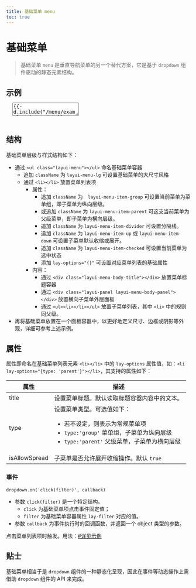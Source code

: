 ```yaml
---
title: 基础菜单 menu
toc: true
---
```

 
# 基础菜单

> 基础菜单 `menu` 是垂直导航菜单的另一个替代方案，它是基于 `dropdown` 组件驱动的静态元素结构。

<h2 id="examples" lay-toc="{hot: true}" style="margin-bottom: 0;">示例</h2>

<pre class="layui-code" lay-options="{preview: 'iframe', style: 'height: 535px;', layout: ['preview', 'code'], tools: ['full', 'window']}">
  <textarea>
{{- d.include("/menu/examples/demo.md") }}
  </textarea>
</pre>

<h2 id="layout" lay-toc="{}">结构</h2>

基础菜单层级与样式结构如下：

- 通过 `<ul class="layui-menu"></ul>` 命名基础菜单容器
  - 追加 `className` 为 `layui-menu-lg` 可设置基础菜单的大尺寸风格
  - 通过 `<li></li>` 放置菜单列表项
    - 属性：
      - 追加 `className` 为　`layui-menu-item-group` 可设置当前菜单为菜单组，即子菜单为纵向层级。
      - 或追加 `className` 为 `layui-menu-item-parent` 可这支当前菜单为父级菜单，即子菜单为横向层级。
      - 追加 `className` 为 `layui-menu-item-divider` 可设置分隔线。
      - 追加 `className` 为 `layui-menu-item-up` 或 `layui-menu-item-down` 可设置子菜单默认收缩或展开。
      - 追加 `className` 为 `layui-menu-item-checked` 可设置当前菜单为选中状态
      - 添加 `lay-options="{}"` 可设置对应菜单列表的基础属性
    - 内容：
      - 通过 `<div class="layui-menu-body-title"></div>` 放置菜单标题容器
      - 通过 `<div class="layui-panel layui-menu-body-panel"></div>` 放置横向子菜单外层面板
      - 通过 `<ul><li></li></ul>` 放置子菜单列表，其中 `<li>` 中的规则同父级。
- 再将基础菜单放置在一个面板容器中，以更好地定义尺寸、边框或阴影等外观，详细可参考上述示例。


<h2 id="options" lay-toc="{}">属性</h2>

属性即命名在基础菜单列表元素 `<li></li>` 中的 `lay-options` 属性值，如：`<li lay-options="{type: 'parent'}"></li>`，其支持的属性如下：

| 属性 | 描述 |
| --- | --- |
| title | 设置菜单标题。默认读取标题容器内容中的文本。 |
| type | 设置菜单类型。可选值如下：<ul><li>若不设定，则表示为常规菜单项</li><li>`type:'group'` 菜单组，子菜单为纵向层级</li><li>`type:'parent'` 父级菜单，子菜单为横向层级</li></ul> |
| isAllowSpread | 子菜单是否允许展开收缩操作。默认 `true` |

<h3 id="on" lay-toc="{}" class="ws-bold">事件</h3>

`dropdown.on('click(filter)', callback)`

- 参数 `click(filter)` 是一个特定结构。
  - `click` 为基础菜单项点击事件固定值；
  - `filter` 为基础菜单容器属性 `lay-filter` 对应的值。
- 参数 `callback` 为事件执行时的回调函数，并返回一个 object 类型的参数。

点击菜单列表项时触发。用法：[#详见示例](#examples)

## 贴士

基础菜单相当于是 `dropdown` 组件的一种静态化呈现，因此在事件等动态操作上需借助 `dropdown` 组件的 API 来完成。